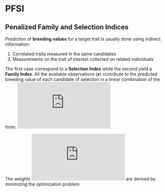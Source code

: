 # PFSI
## Penalized Family and Selection Indices

Prediction of **breeding values** for a target trait is usually done using indirect information:
1. Correlated traits measured in the same candidates
2. Measurements on the trait of interest collected on related individuals

The first case correspond to a **Selection Index** while the second yield a **Family Index**.
All the available observations (***x***) contribute to the predicted breeding value of each candidate of selection in a linear combination of the form:
![](https://latex.codecogs.com/gif.latex?u_i%3D%5Csum_%7Bk%3D1%7D%5Ep%7Bx_i%5Cbeta_%7Bik%7D%7D).

The weights ![](https://latex.codecogs.com/gif.latex?%5Cboldsymbol%7B%5Cbeta%7D_i%3D%28%5Cbeta_%7Bi1%7D%2C...%2C%5Cbeta_%7Bip%7D%29%27) are derived by minimizing the optimization problem

